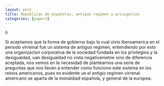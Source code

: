 ```yaml
---
layout: post
title: Republicas de españoles, antiguo regimen y privigelios
categories: [papers]
---
```

ñ

Si aceptamos que la forma de gobierno bajo la cual vivio Iberoamerica en el periodo virreinal fue un sistema de antiguo regimen, entendiendo por esto una organizacion corporativa de la sociedad fundada en los privilegios y la desigualdad, uan desigualdad no vista negativametne sino de diferencia aceptada, nos vemos en la necesidad de plantearnos una serie de preguntas que nos lleven a entender como funciono este sistema en los reinos americanos, pues es evidente ue el antigio regimen virrenal americano se aparta de la monaldiad española, y general de la europea.

<!--more-->